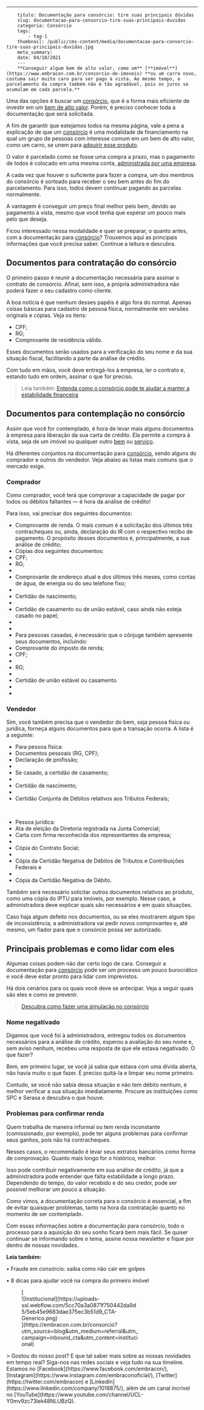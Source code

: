 ---
        titulo: Documentação para consórcio: tire suas principais dúvidas
        slug: documentacao-para-consorcio-tire-suas-principais-duvidas
        categoria: Consórcio
        tags:
            - tag-1
        thumbnail: /public/cms-content/media/documentacao-para-consorcio-tire-suas-principais-duvidas.jpg
        meta_summary: 
        date: 04/10/2021
        ---
        **Conseguir algum bem de alto valor, como um** [**imóvel**](https://www.embracon.com.br/consorcio-de-imoveis) **ou um carro novo, costuma sair muito caro para ser pago à vista. Ao mesmo tempo, o parcelamento da compra também não é tão agradável, pois os juros se acumulam em cada parcela.**

Uma das opções é buscar um [consórcio](https://www.embracon.com.br/blog/o-que-e-e-como-funciona-o-consorcio-em-andamento), que é a forma mais eficiente de investir em um [bem de alto valor](https://www.embracon.com.br/blog/vai-construir-uma-casa-descubra-quanto-vai-custar). Porém, é preciso conhecer toda a documentação que será solicitada.

A fim de garantir que estejamos todos na mesma página, vale a pena a explicação de que um [consórcio](https://www.embracon.com.br/conhecaoconsorcio/o-que-e-consorcio) é uma modalidade de financiamento na qual um grupo de pessoas com interesse comum em um bem de alto valor, como um carro, se unem para [adquirir esse produto](https://www.embracon.com.br/blog/quero-comprar-uma-casa-ou-carro-com-consorcio-por-onde-comecar).

O valor é parcelado como se fosse uma compra a prazo, mas o pagamento de todos é colocado em uma mesma conta, [administrada por uma empresa](https://www.embracon.com.br/a-embracon).

A cada vez que houver o suficiente para fazer a compra, um dos membros do consórcio é sorteado para receber o seu bem antes do fim do parcelamento. Para isso, todos devem continuar pagando as parcelas normalmente.

A vantagem é conseguir um preço final melhor pelo bem, devido ao pagamento à vista, mesmo que você tenha que esperar um pouco mais pelo que deseja.

Ficou interessado nessa modalidade e quer se preparar, o quanto antes, com a documentação para [consórcio](https://www.embracon.com.br/blog/sabe-a-diferenca-entre-consorcio-e-financiamento-a-gente-te-conta)? Trouxemos aqui as principais informações que você precisa saber. Continue a leitura e descubra.

Documentos para contratação do consórcio
----------------------------------------

O primeiro passo é reunir a documentação necessária para assinar o contrato de consórcio. Afinal, sem isso, a própria administradora não poderá fazer o seu cadastro como cliente.

A boa notícia é que nenhum desses papéis é algo fora do normal. Apenas coisas básicas para cadastro de pessoa física, normalmente em versões originais e cópias. Veja os itens:

- CPF;
- RG;
- Comprovante de residência válido.

Esses documentos serão usados para a verificação do seu nome e da sua situação fiscal, facilitando a parte da análise de crédito.

Com tudo em mãos, você deve entregá-los à empresa, ler o contrato e, estando tudo em ordem, assinar o que for preciso.

> Leia também: [Entenda como o consórcio pode te ajudar a manter a estabilidade financeira](https://www.embracon.com.br/blog/entenda-como-o-consorcio-pode-te-ajudar-a-manter-a-estabilidade-financeira)

Documentos para contemplação no consórcio
-----------------------------------------

Assim que você for contemplado, é hora de levar mais alguns documentos à empresa para liberação da sua carta de crédito. Ela permite a compra à vista, seja de um imóvel ou qualquer outro [bem](https://www.embracon.com.br/consorcio-de-carros) ou [serviço](https://www.embracon.com.br/consorcio-servicos).

Há diferentes conjuntos na documentação para [consórcio](https://www.embracon.com.br/blog/entenda-a-importancia-de-fazer-uma-simulacao-antes-de-contratar-um-consorcio), sendo alguns do comprador e outros do vendedor. Veja abaixo as listas mais comuns que o mercado exige.

### Comprador

Como comprador, você terá que comprovar a capacidade de pagar por todos os débitos faltantes — é hora da análise de crédito!

Para isso, vai precisar dos seguintes documentos:

- Comprovante de renda. O mais comum é a solicitação dos últimos três contracheques ou, ainda, declaração do IR com o respectivo recibo de pagamento. O propósito desses documentos é, principalmente, a sua análise de crédito;
- Cópias dos seguintes documentos:
- CPF;
- RG;
- 
- Comprovante de endereço atual e dos últimos três meses, como contas de água, de energia ou do seu telefone fixo;
- 
- Certidão de nascimento;
- 
- Certidão de casamento ou de união estável, caso ainda não esteja casado no papel;
- 
- 
- Para pessoas casadas, é necessário que o cônjuge também apresente seus documentos, incluindo:
- Comprovante do imposto de renda;
- CPF;
- 
- RG;
- 
- Certidão de união estável ou casamento.
- 
- 

### Vendedor

Sim, você também precisa que o vendedor do bem, seja pessoa física ou jurídica, forneça alguns documentos para que a transação ocorra. A lista é a seguinte:

- Para pessoa física:
- Documentos pessoais (RG, CPF);
- Declaração de profissão;
- 
- Se casado, a certidão de casamento;
- 
- Certidão de nascimento;
- 
- Certidão Conjunta de Débitos relativos aos Tributos Federais;

‍

- Pessoa jurídica:
- Ata de eleição da Diretoria registrada na Junta Comercial;
- Carta com firma reconhecida dos representantes da empresa;
- 
- Cópia do Contrato Social;
- 
- Cópia da Certidão Negativa de Débitos de Tributos e Contribuições Federais e
- 
- Cópia da Certidão Negativa de Débito.

Também será necessário solicitar outros documentos relativos ao produto, como uma cópia do IPTU para imóveis, por exemplo. Nesse caso, a administradora deve explicar quais são necessários e em quais situações.

Caso haja algum defeito nos documentos, ou se eles mostrarem algum tipo de inconsistência, a administradora vai pedir novos comprovantes e, até mesmo, um fiador para que o consórcio possa ser autorizado.

Principais problemas e como lidar com eles
------------------------------------------

Algumas coisas podem não dar certo logo de cara. Conseguir a documentação para [consórcio](https://www.embracon.com.br/blog/quanto-preciso-pagar-para-fazer-um-consorcio) pode ser um processo um pouco burocrático e você deve estar pronto para lidar com imprevistos.

Há dois cenários para os quais você deve se antecipar. Veja a seguir quais são eles e como se prevenir.

> [Descubra como fazer uma simulação no consórcio](https://www.embracon.com.br/blog/descubra-como-fazer-uma-simulacao-no-consorcio)

### Nome negativado

Digamos que você foi à administradora, entregou todos os documentos necessários para a análise de crédito, esperou a avaliação do seu nome e, sem aviso nenhum, recebeu uma resposta de que ele estava negativado. O que fazer?

Bem, em primeiro lugar, se você já sabia que estava com uma dívida aberta, não havia muito o que fazer. É preciso quitá-la e limpar seu nome primeiro.

Contudo, se você não sabia dessa situação e não tem débito nenhum, é melhor verificar a sua situação imediatamente. Procure as instituições como SPC e Serasa e descubra o que houve.

### Problemas para confirmar renda

Quem trabalha de maneira informal ou tem renda inconstante (comissionado, por exemplo), pode ter alguns problemas para confirmar seus ganhos, pois não há contracheques.

Nesses casos, o recomendado é levar seus extratos bancários como forma de comprovação. Quanto mais longo for o histórico, melhor.

Isso pode contribuir negativamente em sua análise de crédito, já que a administradora pode entender que falta estabilidade a longo prazo. Dependendo do tempo, do valor recebido e do seu credor, pode ser possível melhorar um pouco a situação.

Como vimos, a documentação correta para o consórcio é essencial, a fim de evitar quaisquer problemas, tanto na hora da contratação quanto no momento de ser contemplado.

Com essas informações sobre a documentação para consórcio, todo o processo para a aquisição do seu sonho ficará bem mais fácil. Se quiser continuar se informando sobre o tema, assine nossa newsletter e fique por dentro de nossas novidades.

**Leia também:**

• Fraude em consórcio: saiba como não cair em golpes

• 8 dicas para ajudar você na compra do primeiro imóvel

<figure class="w-richtext-figure-type-image w-richtext-align-center" style="max-width:310px">[<div>![Institucional](https://uploads-ssl.webflow.com/5cc70a3a0871f750442da9d5/5eb45e9683dae375ec3b51d9_CTA-Generico.png)</div>](https://embracon.com.br/consorcio?utm_source=blog&utm_medium=referral&utm_campaign=inbound_cta&utm_content=institucional)</figure>> Gostou do nosso post? E que tal saber mais sobre as nossas novidades em tempo real? Siga-nos nas redes sociais e veja tudo na sua timeline. Estamos no [Facebook](https://www.facebook.com/embracon/), [Instagram](https://www.instagram.com/embraconoficial/), [Twitter](https://twitter.com/embracon) e [LinkedIn](https://www.linkedin.com/company/1018875/), além de um canal incrível no [YouTube](https://www.youtube.com/channel/UCL-Y0mv9zc73Iek48NLUBzQ).
        